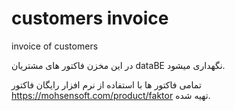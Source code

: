 # customers invoice
 invoice of customers


در این مخزن فاکتور های مشتریان
 dataBE
نگهداری میشود.

تمامی فاکتور ها با استفاده از نرم افزار رایگان فاکتور
 https://mohsensoft.com/product/faktor
تهیه شده.
